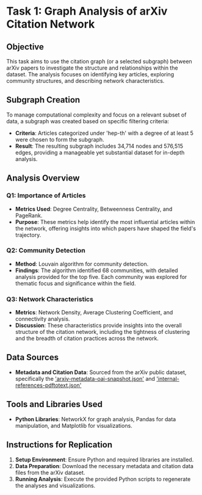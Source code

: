 
# Task 1: Graph Analysis of arXiv Citation Network

## Objective
This task aims to use the citation graph (or a selected subgraph) between arXiv papers to investigate the structure and relationships within the dataset. The analysis focuses on identifying key articles, exploring community structures, and describing network characteristics.

## Subgraph Creation
To manage computational complexity and focus on a relevant subset of data, a subgraph was created based on specific filtering criteria:
- **Criteria**: Articles categorized under 'hep-th' with a degree of at least 5 were chosen to form the subgraph.
- **Result**: The resulting subgraph includes 34,714 nodes and 576,515 edges, providing a manageable yet substantial dataset for in-depth analysis.

## Analysis Overview
### Q1: Importance of Articles
- **Metrics Used**: Degree Centrality, Betweenness Centrality, and PageRank.
- **Purpose**: These metrics help identify the most influential articles within the network, offering insights into which papers have shaped the field's trajectory.

### Q2: Community Detection
- **Method**: Louvain algorithm for community detection.
- **Findings**: The algorithm identified 68 communities, with detailed analysis provided for the top five. Each community was explored for thematic focus and significance within the field.

### Q3: Network Characteristics
- **Metrics**: Network Density, Average Clustering Coefficient, and connectivity analysis.
- **Discussion**: These characteristics provide insights into the overall structure of the citation network, including the tightness of clustering and the breadth of citation practices across the network.

## Data Sources
- **Metadata and Citation Data**: Sourced from the arXiv public dataset, specifically the ['arxiv-metadata-oai-snapshot.json'](https://www.kaggle.com/datasets/Cornell-University/arxiv) and ['internal-references-pdftotext.json'](https://github.com/mattbierbaum/arxiv-public-datasets/releases) 

## Tools and Libraries Used
- **Python Libraries**: NetworkX for graph analysis, Pandas for data manipulation, and Matplotlib for visualizations.

## Instructions for Replication
1. **Setup Environment**: Ensure Python and required libraries are installed.
2. **Data Preparation**: Download the necessary metadata and citation data files from the arXiv dataset.
3. **Running Analysis**: Execute the provided Python scripts to regenerate the analyses and visualizations.


